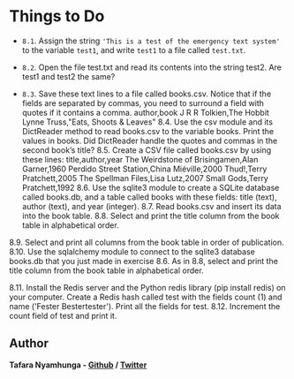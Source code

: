 # Things to Do

- `8.1`. Assign the string `'This is a test of the emergency text system'` to the variable `test1`, and write `test1` to a file called `test.txt`.

- `8.2`. Open the file test.txt and read its contents into the string test2. Are test1 and test2 the same?

- `8.3`. Save these text lines to a file called books.csv. Notice that if the fields are separated by commas, you need to surround a field with quotes if it contains a comma.
author,book
J R R Tolkien,The Hobbit
Lynne Truss,"Eats, Shoots & Leaves"
8.4. Use the csv module and its DictReader method to read books.csv to the variable
books. Print the values in books. Did DictReader handle the quotes and commas in the
second book’s title?
8.5. Create a CSV file called books.csv by using these lines:
title,author,year
The Weirdstone of Brisingamen,Alan Garner,1960
Perdido Street Station,China Miéville,2000
Thud!,Terry Pratchett,2005
The Spellman Files,Lisa Lutz,2007
Small Gods,Terry Pratchett,1992
8.6. Use the sqlite3 module to create a SQLite database called books.db, and a table
called books with these fields: title (text), author (text), and year (integer).
8.7. Read books.csv and insert its data into the book table.
8.8. Select and print the title column from the book table in alphabetical order.

8.9. Select and print all columns from the book table in order of publication.
8.10. Use the sqlalchemy module to connect to the sqlite3 database books.db that you
just made in exercise 8.6. As in 8.8, select and print the title column from the book
table in alphabetical order.

8.11. Install the Redis server and the Python redis library (pip install redis) on
your computer. Create a Redis hash called test with the fields count (1) and name
('Fester Bestertester'). Print all the fields for test.
8.12. Increment the count field of test and print it.

## Author

**Tafara Nyamhunga  - [Github](https://github.com/tafara-n) / [Twitter](https://twitter.com/tafaranyamhunga)**
